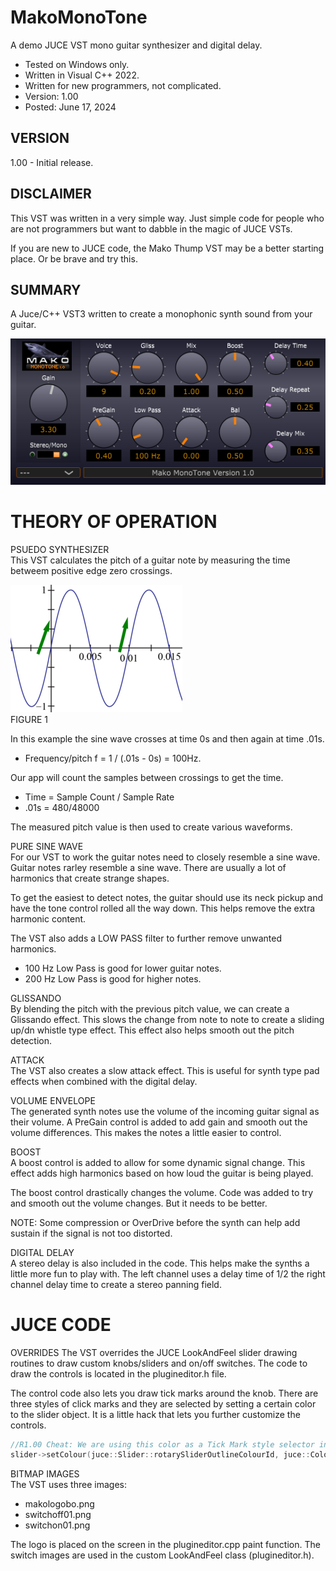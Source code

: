 # MakoMonoTone
A demo JUCE VST mono guitar synthesizer and digital delay.
* Tested on Windows only.
* Written in Visual C++ 2022.
* Written for new programmers, not complicated.
* Version: 1.00
* Posted: June 17, 2024

VERSION
------------------------------------------------------------------
1.00 - Initial release.

DISCLAIMER
------------------------------------------------------------------  
This VST was written in a very simple way. Just simple code for
people who are not programmers but want to dabble in the magic of JUCE VSTs.

If you are new to JUCE code, the Mako Thump VST may be a better
starting place. Or be brave and try this.
       
SUMMARY
------------------------------------------------------------------
A Juce/C++ VST3 written to create a monophonic synth sound from your guitar.

![Demo Image](docs/assets/makomonotonedemo.png)

# THEORY OF OPERATION<br />
PSUEDO SYNTHESIZER  
This VST calculates the pitch of a guitar note by measuring the time betweem positive edge zero crossings.

![Sine Image](docs/assets/sinepitch.png)  
FIGURE 1  

In this example the sine wave crosses at time 0s and then again at time .01s. 
* Frequency/pitch f = 1 / (.01s - 0s) = 100Hz.

Our app will count the samples between crossings to get the time.
* Time = Sample Count / Sample Rate
* .01s = 480/48000

The measured pitch value is then used to create various waveforms. 

PURE SINE WAVE  
For our VST to work the guitar notes need to closely resemble a sine wave. Guitar notes rarley resemble a sine wave. There are usually a lot
of harmonics that create strange shapes. 

To get the easiest to detect notes, the guitar should use its neck pickup and have the tone control rolled all the way down. This helps remove 
the extra harmonic content. 

The VST also adds a LOW PASS filter to further remove unwanted harmonics.
* 100 Hz Low Pass is good for lower guitar notes.
* 200 Hz Low Pass is good for higher notes. 

GLISSANDO  
By blending the pitch with the previous pitch value, we can create a Glissando effect. This slows the change from note to note
to create a sliding up/dn whistle type effect. This effect also helps smooth out the pitch detection.

ATTACK  
The VST also creates a slow attack effect. This is useful for synth type pad effects when combined with the digital delay.

VOLUME ENVELOPE  
The generated synth notes use the volume of the incoming guitar signal as their volume. A PreGain control is added to add gain and smooth out
the volume differences. This makes the notes a little easier to control. 

BOOST  
A boost control is added to allow for some dynamic signal change. This effect adds high harmonics based on how loud the guitar is being played. 

The boost control drastically changes the volume. Code was added to try and smooth out the volume changes. But it needs to be better.

NOTE: Some compression or OverDrive before the synth can help add sustain if the signal is not too distorted. 

DIGITAL DELAY  
A stereo delay is also included in the code. This helps make the synths a little more fun to play with. The left channel uses a delay time of 1/2 
the right channel delay time to create a stereo panning field.

# JUCE CODE  
OVERRIDES
The VST overrides the JUCE LookAndFeel slider drawing routines to draw custom knobs/sliders and on/off switches. The code to draw the controls is located in
the plugineditor.h file.

The control code also lets you draw tick marks around the knob. There are three styles of click marks and they are selected by setting a certain color to 
the slider object. It is a little hack that lets you further customize the controls. 

```C++
//R1.00 Cheat: We are using this color as a Tick Mark style selector in our drawing function.
slider->setColour(juce::Slider::rotarySliderOutlineColourId, juce::Colour(TickStyle));
```

BITMAP IMAGES  
The VST uses three images:
* makologobo.png
* switchoff01.png
* switchon01.png

The logo is placed on the screen in the plugineditor.cpp paint function.
The switch images are used in the custom LookAndFeel class (plugineditor.h).
